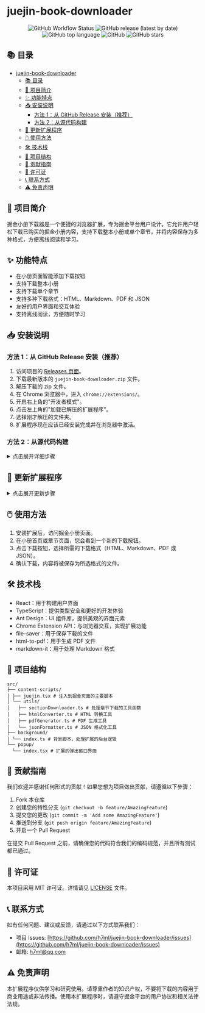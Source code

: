 # juejin-book-downloader

<div align="center">

![GitHub Workflow Status](https://img.shields.io/github/actions/workflow/status/h7ml/juejin-book-downloader/lint.yml?branch=main)
![GitHub release (latest by date)](https://img.shields.io/github/v/release/h7ml/juejin-book-downloader?author=h7ml)
![GitHub top language](https://img.shields.io/github/languages/top/h7ml/juejin-book-downloader?author=h7ml)
![GitHub](https://img.shields.io/github/license/h7ml/juejin-book-downloader?author=h7ml)
![GitHub stars](https://img.shields.io/github/stars/h7ml/juejin-book-downloader?style=social)
</div>

## 📚 目录

- [juejin-book-downloader](#juejin-book-downloader)
  - [📚 目录](#-目录)
  - [🚀 项目简介](#-项目简介)
  - [✨ 功能特点](#-功能特点)
  - [📥 安装说明](#-安装说明)
    - [方法 1：从 GitHub Release 安装（推荐）](#方法-1从-github-release-安装推荐)
    - [方法 2：从源代码构建](#方法-2从源代码构建)
  - [🔄 更新扩展程序](#-更新扩展程序)
  - [🖱️ 使用方法](#️-使用方法)
  - [🛠️ 技术栈](#️-技术栈)
  - [📁 项目结构](#-项目结构)
  - [🤝 贡献指南](#-贡献指南)
  - [📄 许可证](#-许可证)
  - [📞 联系方式](#-联系方式)
  - [⚠️ 免责声明](#️-免责声明)

## 🚀 项目简介

掘金小册下载器是一个便捷的浏览器扩展，专为掘金平台用户设计。它允许用户轻松下载已购买的掘金小册内容，支持下载整本小册或单个章节，并将内容保存为多种格式，方便离线阅读和学习。

## ✨ 功能特点

- 在小册页面智能添加下载按钮
- 支持下载整本小册
- 支持下载单个章节
- 支持多种下载格式：HTML、Markdown、PDF 和 JSON
- 友好的用户界面和交互体验
- 支持离线阅读，方便随时学习

## 📥 安装说明

### 方法 1：从 GitHub Release 安装（推荐）

1. 访问项目的 [Releases 页面](https://github.com/h7ml/juejin-book-downloader/releases)。
2. 下载最新版本的 `juejin-book-downloader.zip` 文件。
3. 解压下载的 zip 文件。
4. 在 Chrome 浏览器中，进入 `chrome://extensions/`。
5. 开启右上角的"开发者模式"。
6. 点击左上角的"加载已解压的扩展程序"。
7. 选择刚才解压的文件夹。
8. 扩展程序现在应该已经安装完成并在浏览器中激活。

### 方法 2：从源代码构建

<details>
<summary>点击展开详细步骤</summary>

1. 克隆仓库到本地：

   ```
   git clone https://github.com/h7ml/juejin-book-downloader.git
   ```
2. 进入项目目录：

   ```
   cd juejin-book-downloader
   ```
3. 安装依赖：

   ```
   npm install
   ```
4. 构建项目：

   ```
   npm run build
   ```
5. 在浏览器中加载扩展：

   - 打开 Chrome 浏览器，进入 `chrome://extensions/`
   - 开启"开发者模式"
   - 点击"加载已解压的扩展程序"
   - 选择项目的 `dist` 目录

</details>

## 🔄 更新扩展程序

<details>
<summary>点击展开更新步骤</summary>

1. 下载最新的 Release 版本。
2. 解压新版本的 zip 文件。
3. 在 Chrome 的扩展管理页面 (`chrome://extensions/`) 中找到"掘金小册下载器"。
4. 点击"删除"以卸载旧版本。
5. 按照上述安装步骤重新安装新版本。

注意：更新过程中您的设置和数据可能会丢失。

</details>

## 🖱️ 使用方法

1. 安装扩展后，访问掘金小册页面。
2. 在小册首页或章节页面，您会看到一个新的下载按钮。
3. 点击下载按钮，选择所需的下载格式（HTML、Markdown、PDF 或 JSON）。
4. 确认下载，内容将被保存为所选格式的文件。

## 🛠️ 技术栈

- React：用于构建用户界面
- TypeScript：提供类型安全和更好的开发体验
- Ant Design：UI 组件库，提供美观的界面元素
- Chrome Extension API：与浏览器交互，实现扩展功能
- file-saver：用于保存下载的文件
- html-to-pdf：用于生成 PDF 文件
- markdown-it：用于处理 Markdown 格式

## 📁 项目结构

```
src/
├── content-scripts/
│ ├── juejin.tsx # 注入到掘金页面的主要脚本
│ └── utils/
│   ├── sectionDownloader.ts # 处理章节下载的工具函数
│   ├── htmlConverter.ts # HTML 转换工具
│   ├── pdfGenerator.ts # PDF 生成工具
│   └── jsonFormatter.ts # JSON 格式化工具
├── background/
│ └── index.ts # 背景脚本，处理扩展的后台逻辑
└── popup/
  └── index.tsx # 扩展的弹出窗口界面
```

## 🤝 贡献指南

我们欢迎并感谢任何形式的贡献！如果您想为项目做出贡献，请遵循以下步骤：

1. Fork 本仓库
2. 创建您的特性分支 (`git checkout -b feature/AmazingFeature`)
3. 提交您的更改 (`git commit -m 'Add some AmazingFeature'`)
4. 推送到分支 (`git push origin feature/AmazingFeature`)
5. 开启一个 Pull Request

在提交 Pull Request 之前，请确保您的代码符合我们的编码规范，并且所有测试都已通过。

## 📄 许可证

本项目采用 MIT 许可证。详情请见 [LICENSE](LICENSE) 文件。

## 📞 联系方式

如有任何问题、建议或反馈，请通过以下方式联系我们：

- 项目 Issues: [https://github.com/h7ml/juejin-book-downloader/issues](https://github.com/h7ml/juejin-book-downloader/issues)
- 邮箱: h7ml@qq.com

## ⚠️ 免责声明

本扩展程序仅供学习和研究使用。请尊重作者的知识产权，不要将下载的内容用于商业用途或非法传播。使用本扩展程序时，请遵守掘金平台的用户协议和相关法律法规。

